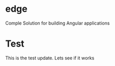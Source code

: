 # edge
Comple Solution for building Angular applications

# Test
This is the test update. Lets see if it works
